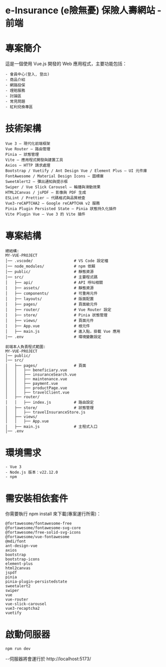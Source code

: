 # e-Insurance (e險無憂) 保險人壽網站 - 前端

# 專案簡介
這是一個使用 Vue.js 開發的 Web 應用程式，主要功能包括：

    - 會員中心(登入, 登出)
    - 商品介紹
    - 網路投保
    - 理賠服務
    - 討論區
    - 常見問題
    - 紅利兌換專區

# 技術架構
    Vue 3 – 現代化前端框架
    Vue Router – 路由管理
    Pinia – 狀態管理
    Vite – 應用程式開發與建置工具
    Axios – HTTP 請求處理
    Bootstrap / Vuetify / Ant Design Vue / Element Plus – UI 元件庫
    FontAwesome / Material Design Icons – 圖標庫
    SweetAlert2 – 彈出通知與提示框
    Swiper / Vue Slick Carousel – 輪播與滑動效果
    HTML2Canvas / jsPDF – 影像與 PDF 生成
    ESLint / Prettier – 代碼格式與品質檢查
    Vue3-reCAPTCHA2 – Google reCAPTCHA v2 服務
    Pinia Plugin Persisted State – Pinia 狀態持久化插件
    Vite Plugin Vue – Vue 3 的 Vite 插件


# 專案結構
    總結構: 
    MY-VUE-PROJECT
    │── .vscode/                  # VS Code 設定檔
    │── node_modules/             # npm 依賴
    │── public/                   # 靜態資源 
    │── src/                      # 主要程式碼
    │   ├── api/                  # API 呼叫相關
    │   ├── assets/               # 靜態資源
    │   ├── components/           # 可重用元件
    │   ├── layouts/              # 版面配置 
    │   ├── pages/                # 頁面級元件
    │   ├── router/               # Vue Router 設定
    │   ├── store/                # Pinia 狀態管理
    │   ├── views/                # 頁面元件 
    │   ├── App.vue               # 根元件
    │   ├── main.js               # 進入點，掛載 Vue 應用
    │── .env                      # 環境變數設定

    前端本人負責程式範圍:
    MY-VUE-PROJECT
    │── public/
    │── src/
    │   ├── pages/                # 頁面
    │   │   ├── beneficiary.vue
    │   │   ├── insuranceSearch.vue
    │   │   ├── maintenance.vue
    │   │   ├── payment.vue
    │   │   ├── productPage.vue
    │   │   ├── travelClient.vue
    │   ├── router/
    │   │   ├── index.js          # 路由設定
    │   ├── store/                # 狀態管理
    │   │   ├── travelInsuranceStore.js
    │   ├── views/
    │   │   ├── App.vue
    │   ├── main.js               # 主程式入口
    │── .env
    

# 環境需求
    - Vue 3
    - Node.js 版本：v22.12.0
    - npm


# 需安裝相依套件
你需要執行 npm install 來下載(專案運行所需)：

    @fortawesome/fontawesome-free
    @fortawesome/fontawesome-svg-core
    @fortawesome/free-solid-svg-icons
    @fortawesome/vue-fontawesome
    @mdi/font
    ant-design-vue
    axios
    bootstrap
    bootstrap-icons
    element-plus
    html2canvas
    jspdf
    pinia
    pinia-plugin-persistedstate
    sweetalert2
    swiper
    vue
    vue-router
    vue-slick-carousel
    vue3-recaptcha2
    vuetify


# 啟動伺服器

    npm run dev

--伺服器將會運行於 http://localhost:5173/
